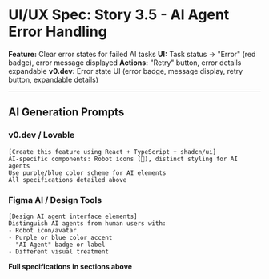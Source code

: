 # UI/UX Spec: Story 3.5 - AI Agent Error Handling
**Feature:** Clear error states for failed AI tasks
**UI:** Task status → "Error" (red badge), error message displayed
**Actions:** "Retry" button, error details expandable
**v0.dev:** Error state UI (error badge, message display, retry button, expandable details)

---

## AI Generation Prompts

### v0.dev / Lovable
```
[Create this feature using React + TypeScript + shadcn/ui]
AI-specific components: Robot icons (🤖), distinct styling for AI agents
Use purple/blue color scheme for AI elements
All specifications detailed above
```

### Figma AI / Design Tools
```
[Design AI agent interface elements]
Distinguish AI agents from human users with:
- Robot icon/avatar
- Purple or blue color accent
- "AI Agent" badge or label
- Different visual treatment
```

**Full specifications in sections above**
